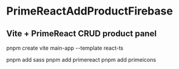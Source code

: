# PrimeReactAddProductFirebase

## Vite + PrimeReact CRUD product panel

pnpm create vite main-app --template react-ts

pnpm add sass
pnpm add primereact
pnpm add primeicons